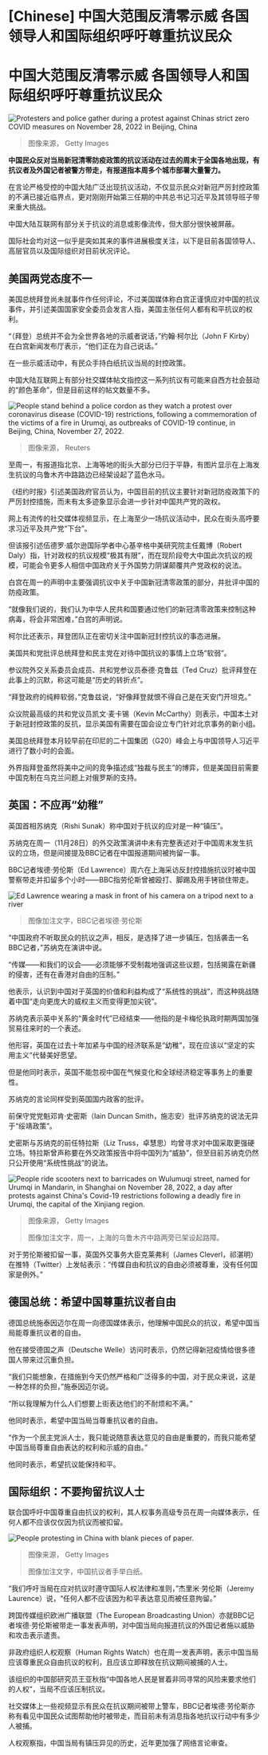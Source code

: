 # [Chinese] 中国大范围反清零示威 各国领导人和国际组织呼吁尊重抗议民众

#  中国大范围反清零示威 各国领导人和国际组织呼吁尊重抗议民众


![Protesters and police gather during a protest against Chinas strict zero COVID measures on November 28, 2022 in Beijing, China](_127813248_protest-index-getty.jpg)

> 图像来源，  Getty Images

**中国民众反对当局新冠清零防疫政策的抗议活动在过去的周末于全国各地出现，有抗议者及外国记者被警方带走，有报道指本周多个城市部署大量警力。**

在言论严格受控的中国大陆广泛出现抗议活动，不仅显示民众对新冠严厉封控政策的不满已接近临界点，更对刚刚开始第三任期的中共总书记习近平及其领导班子带来重大挑战。

中国大陆互联网有部分关于抗议的消息或影像流传，但大部分很快被屏蔽。

国际社会均对这一似乎是突如其来的事件进展极度关注，以下是目前各国领导人、高层官员以及国际组织对目前状况评论。


##  美国两党态度不一

美国总统拜登尚未就事件作任何评论，不过美国媒体称白宫正谨慎应对中国的抗议事件，并引述美国国家安全委员会发言人指，美国主张任何人都有和平抗议的权利。

“（拜登）总统并不会为全世界各地的示威者说话，”约翰·柯尔比（John F Kirby）在白宫新闻发布厅表示，“他们正在为自己说话。”

在一些示威活动中，有民众手持白纸抗议当局的封控政策。

中国大陆互联网上有部分社交媒体帖文指控这一系列抗议有可能来自西方社会鼓动的“颜色革命”，但是目前这样的帖文数量不多。

![People stand behind a police cordon as they watch a protest over coronavirus disease \(COVID-19\) restrictions, following a commemoration of the victims of a fire in Urumqi, as outbreaks of COVID-19 continue, in Beijing, China, November 27, 2022.](_127812701_mediaitem127812697.jpg)

> 图像来源，  Reuters

至周一，有报道指北京、上海等地的街头大部分已归于平静，有图片显示在上海发生抗议的乌鲁木齐中路路边已经架设起了蓝色水马。

《纽约时报》引述美国政府官员认为，中国目前的抗议主要针对新冠防疫政策下的严厉封控措施，而未有太多迹象显示会进一步针对中国共产党的政权。

网上有流传的社交媒体视频显示，在上海至少一场抗议活动中，民众在街头高呼要求习近平及共产党“下台”。

但该报引述伍德罗·威尔逊国际学者中心基辛格中美研究院主任戴博（Robert Daly）指，针对政权的抗议规模“极其有限”，而在现阶段夸大中国此次抗议的规模，可能会令更多人相信中国政府关于外国势力阴谋颠覆共产党政权的说法。

白宫在周一的声明中主要强调抗议中关于中国新冠清零政策的部分，并批评中国的防疫政策。

“就像我们说的，我们认为中华人民共和国要通过他们的新冠清零政策来控制这种病毒，将会非常困难，”白宫的声明说。

柯尔比还表示，拜登团队正在密切关注中国新冠封控抗议的事态进展。

美国共和党批评总统拜登和民主党在对待中国抗议的事情上立场“软弱”。

参议院外交关系委员会成员、共和党参议员泰德·克鲁兹（Ted Cruz）批评拜登在此事上的沉默，称这可能是“历史的转折点”。

“拜登政府的纯粹软弱，”克鲁兹说，“好像拜登就恨不得自己是在天安门开坦克。”

众议院最高级的共和党议员凯文·麦卡锡（Kevin McCarthy）则表示，中国本土对于新冠封控政策的反抗，显示美国有需要在国会设立专门针对北京事务的新小组。

美国总统拜登本月较早前在印尼的二十国集团（G20）峰会上与中国领导人习近平进行了数小时的会面。

外界指拜登虽然将美中之间的竞争描述成“独裁与民主”的博弈，但是美国目前需要中国克制在乌克兰问题上对俄罗斯的支持。

##  英国：不应再“幼稚”

英国首相苏纳克（Rishi Sunak）称中国对于抗议的应对是一种“镇压”。

苏纳克在周一（11月28日）的外交政策演讲中未有完整表述对于中国周末发生抗议的立场，但是间接提及BBC记者在中国报道期间被拘留一事。

BBC记者埃德·劳伦斯（Ed Lawrence）周六在上海采访反封控措施抗议时被中国警察带走并扣留多个小时——BBC指劳伦斯曾被殴打、脚踢及用手铐锁住带走。

![Ed Lawrence wearing a mask in front of his camera on a tripod next to a river](_127802453_edlawrence1.png)

> 图像加注文字，BBC记者埃德·劳伦斯

“中国政府不听取民众的抗议之声，相反，是选择了进一步镇压，包括袭击一名BBC记者，”苏纳克在演讲中说。

“传媒——和我们的议会——必须能够不受制裁地强调这些议题，包括揭露在新疆的侵害，还有在香港对自由的压制。”

他表示，认识到中国对于英国的价值和利益构成了“系统性的挑战”，而这种挑战随着中国“走向更庞大的威权主义而变得更加尖锐”。

苏纳克表示英中关系的“黄金时代”已经结束——他指的是卡梅伦执政时期两国加强贸易往来时的一个表述。

他形容，英国在过去十年加紧与中国的经济联系是“幼稚”，现在应该以“坚定的实用主义”代替美好愿望。

但是他同时表示，英国不能忽视中国在气候变化和全球经济稳定等事务上的重要性。

苏纳克的言论同样受到英国国内政客的批评。

前保守党党魁邓肯·史密斯（Iain Duncan Smith，施志安）批评苏纳克的说法无异于“绥靖政策”。

史密斯与苏纳克的前任特拉斯（Liz Truss，卓慧思）均曾寻求对中国采取更强硬立场。特拉斯曾声称要在外交政策报告中将中国列为“威胁”，但至目前苏纳克仍然只公开使用“系统性挑战”的说法。

![People ride scooters next to barricades on Wulumuqi street, named for Urumqi in Mandarin, in Shanghai on November 28, 2022, a day after protests against China's Covid-19 restrictions following a deadly fire in Urumqi, the capital of the Xinjiang region.](_127808923_gettyimages-1245162032.jpg)

> 图像来源，  Getty Images
>
> 图像加注文字，周一，上海的乌鲁木齐中路两旁已架设起路障。

对于劳伦斯被扣留一事，英国外交事务大臣克莱弗利（James Cleverl，祁湛明）在推特（Twitter）上发帖表示：“传媒自由和抗议的自由必须被尊重，没有任何国家是例外。”

##  德国总统：希望中国尊重抗议者自由

德国总统施泰因迈尔在周一向德国媒体表示，他理解中国民众的抗议，希望中国当局能尊重抗议者的自由。

他在接受德国之声（Deutsche Welle）访问时表示，仍然记得新冠疫情给很多德国人带来过沉重负担。

“我们只能想象，在措施到今天仍然严格和广泛得多的中国，对于民众来说，这是一种怎样的负担，”施泰因迈尔说。

“所以我理解为什么人们想要上街表达他们的不耐烦和不满。”

他同时表示，希望中国当局当尊重抗议者的自由。

“作为一个民主党派人士，我只能说随意表达意见的自由是重要的，而我只能希望中国当局尊重自由表达的权利和示威的自由。”

他同时表示，希望抗议能保持和平。

##  国际组织：不要拘留抗议人士

联合国呼吁中国尊重自由抗议的权利，其人权事务高级专员在周一向媒体表示，任何人都不应该仅仅因为抗议而被扣留。

![People protesting in China with blank pieces of paper.](_127810438_gettyimages-1445197995.jpg)

> 图像来源，  Getty Images
>
> 图像加注文字，中国抗议者手举白纸。

“我们呼吁当局在应对抗议时遵守国际人权法律和准则，”杰里米·劳伦斯（Jeremy Laurence）说，“任何人都不应该因为和平表达意见而被任意拘留。”

跨国传媒组织欧洲广播联盟（The European Broadcasting Union）亦就BBC记者埃德·劳伦斯被带走一事发表声明，对中国当局向报道抗议的外国记者施以威胁和攻击表示遣责。

非政府组织人权观察（Human Rights Watch）也在周一发表声明，表示中国当局应该尊重民众自由抗议的权利，且应该立即释放在抗议期间被捕的人士。

该组织的中国部研究员王亚秋指“中国各地人民是冒着非同寻常的风险来要求他们的人权”，当局不应该压制抗议。

社交媒体上一些视频显示有民众在抗议期间被带上警车，BBC记者埃德·劳伦斯亦称有看见中国民众试图帮助他时被带走，而目前未有消息指各地抗议行动中有多少人被捕。

人权观察指，中国当局有镇压异见的历史，近年更加强了网络言论审查。



